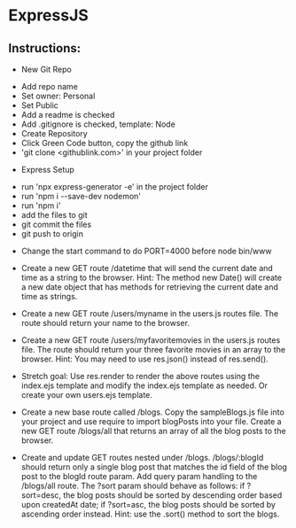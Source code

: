 # ExpressJS

## Instructions:

* New Git Repo
- Add repo name
- Set owner: Personal
- Set Public
- Add a readme is checked
- Add .gitignore is checked, template: Node
- Create Repository
- Click Green Code button, copy the github link
- 'git clone <githublink.com>' in your project folder

* Express Setup
- run 'npx express-generator -e' in the project folder
- run 'npm i --save-dev nodemon'
- run 'npm i'
- add the files to git
- git commit the files
- git push to origin

* Change the start command to do PORT=4000 before node bin/www
* Create a new GET route /datetime that will send the current date and time as a string to the browser. Hint: The method new Date() will create a new date object that has methods for retrieving the current date and time as strings.
* Create a new GET route /users/myname in the users.js routes file. The route should return your name to the browser.
* Create a new GET route /users/myfavoritemovies in the users.js routes file. The route should return your three favorite movies in an array to the browser. Hint: You may need to use res.json() instead of res.send().
* Stretch goal: Use res.render to render the above routes using the index.ejs template and modify the index.ejs template as needed. Or create your own users.ejs template.

* Create a new base route called /blogs. Copy the sampleBlogs.js file into your project and use require to import blogPosts into your file. Create a new GET route /blogs/all that returns an array of all the blog posts to the browser.
* Create and update GET routes nested under /blogs. /blogs/:blogId should return only a single blog post that matches the id field of the blog post to the blogId route param. Add query param handling to the /blogs/all route. The ?sort param should behave as follows: if ?sort=desc, the blog posts should be sorted by descending order based upon createdAt date; if ?sort=asc, the blog posts should be sorted by ascending order instead. Hint: use the .sort() method to sort the blogs.